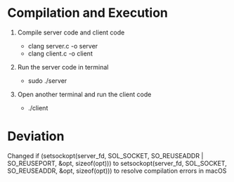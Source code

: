 # Compilation and Execution 

1)  Compile server code and client code 
    - clang server.c -o server 
    - clang client.c -o client

2) Run the server code in terminal
   - sudo ./server

3) Open another terminal and run the client code
   - ./client

# Deviation

Changed if (setsockopt(server_fd, SOL_SOCKET, SO_REUSEADDR | SO_REUSEPORT, &opt, sizeof(opt))) 
to setsockopt(server_fd, SOL_SOCKET, SO_REUSEADDR, &opt, sizeof(opt))) 
to resolve compilation errors in macOS
